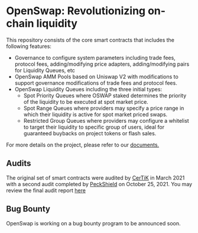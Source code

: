 # OpenSwap: Revolutionizing on-chain liquidity

This repository consists of the core smart contracts that includes the following features:

* Governance to configure system parameters including trade fees, protocol fees, adding/modifying price adapters, adding/modifying pairs for Liquidity Queues, etc
* OpenSwap AMM Pools based on Uniswap V2 with modifications to support governance modifications of trade fees and protocol fees.
* OpenSwap Liquidity Queues including the three initial types:
  * Spot Priority Queues where OSWAP staked determines the priority of the liquidity to be executed at spot market price.
  * Spot Range Queues where providers may specify a price range in which their liquidity is active for spot market priced swaps.
  * Restricted Group Queues where providers may configure a whitelist to target their liquidity to specific group of users, ideal for guaranteed buybacks on project tokens or flash sales.
  
For more details on the project, please refer to our [documents.](https://doc.openswap.xyz/)

## Audits

The original set of smart contracts were audited by [CerTiK](https://www.certik.io/) in March 2021 with a second audit completed by [PeckShield](https://peckshield.com/en) on October 25, 2021. You may review the final audit report [here](https://github.com/openswapdex/openswap-core/blob/master/audit/PeckShield-Audit-Report-OpenSwap-v1.0.pdf)

## Bug Bounty

OpenSwap is working on a bug bounty program to be announced soon.
